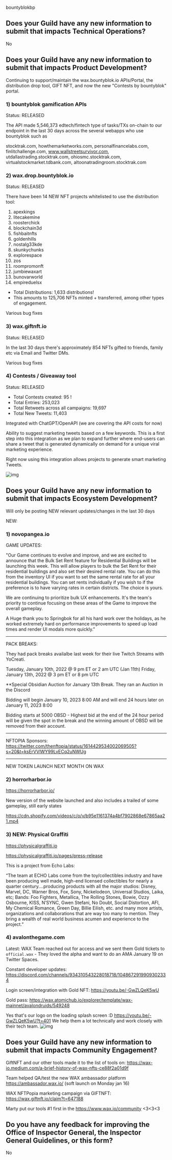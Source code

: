 bountyblokbp

## Does your Guild have any new information to submit that impacts Technical Operations?

No

## Does your Guild have any new information to submit that impacts Product Development?

Continuing to support/maintain the wax.bountyblok.io APIs/Portal, the distribution drop tool, GIFT NFT, and now the new "Contests by bountyblok" portal.



### 1) bountyblok gamification APIs

Status: RELEASED

The API made 5,546,373 edtech/fintech type of tasks/TXs on-chain to our endpoint in the last 30 days across the several webapps who use bountyblok such as 

stocktrak.com, howthemarketworks.com, personalfinancelabs.com, finlitchallenge.com, www.wallstreetsurvivor.com, utdallastrading.stocktrak.com, ohiosmc.stocktrak.com, virtualstockmarket.tdbank.com, altoonatradingroom.stocktrak.com

### 2) wax.drop.bountyblok.io

Status: RELEASED

There have been 14 NEW NFT projects whitelisted to use the distribution tool:

1. apexkings
2. litecakemine
3. roosterchick
4. blockchain3d
5. fishbaitnfts
6. goldenhills
7. nostalg33kde
8. skunkychunks
9. explorespace
10. zos
11. roompromonft
12. jumbiewaxart
13. bunovarworld
14. empireduelsx

- Total Distributions: 1,633 distributions! 
- This amounts to 125,706 NFTs minted + transferred, among other types of engagement.

Various bug fixes

### 3) wax.giftnft.io

Status: RELEASED

In the last 30 days there's approximately 854 NFTs gifted to friends, family etc via Email and Twitter DMs.

Various bug fixes

### 4) Contests / Giveaway tool

Status: RELEASED

- Total Contests created: 95 ! 
- Total Entries: 253,023 
- Total Retweets across all campaigns: 19,697
- Total New Tweets: 11,403

Integrated with ChatGPT/OpenAPI (we are covering the API costs for now)

Ability to suggest marketing tweets based on a few keywords. This is a first step into this integration as we plan to expand further where end-users can share a tweet that is generated dynamically on demand for a unique viral marketing experience.

Right now using this integration allows projects to generate smart marketing Tweets.

![img](https://i.ibb.co/71t9vrB/chatgpt.png)


## Does your Guild have any new information to submit that impacts Ecosystem Development?

Will only be posting NEW relevant updates/changes in the last 30 days

NEW: 

### 1) novopangea.io

GAME UPDATES:

"Our Game continues to evolve and improve, and we are excited to announce that the Bulk Set Rent feature for Residential Buildings will be launching this week. This will allow players to bulk the Set Rent for their residential buildings and also set their desired rental rate. You can do this from the inventory UI if you want to set the same rental rate for all your residential buildings. You can set rents individually if you wish to if the preference is to have varying rates in certain districts. The choice is yours.

We are continuing to prioritize bulk UX enhancements. It's the team's priority to continue focusing on these areas of the Game to improve the overall gameplay.

A Huge thank you to Springbok for all his hard work over the holidays, as he worked extremely hard on performance improvements to speed up load times and render UI modals more quickly."

----

PACK BREAKS:
 
They had pack breaks availalbe last week for their live Twitch Streams with YoCreati.

Tuesday, January 10th, 2022 @ 9 pm ET or 2 am UTC (Jan 11th)
Friday, January 13th, 2022 @ 3 pm ET or 8 pm UTC

**Special Obsidian Auction for January 13th Break.
They ran an Auction in the Discord

Bidding will begin January 10, 2023 8:00 AM and will end 24 hours later on January 11, 2023 8:00

Bidding starts at 5000 OBSD - Highest bid at the end of the 24 hour period will be given the spot in the break and the winning amount of OBSD will be removed from their account.

----

NFTOPIA Sponsors: https://twitter.com/thenftopia/status/1614429534002069505?s=20&t=ksErVVlWY99LvECq2uNWUg

----

NEW TOKEN LAUNCH NEXT MONTH ON WAX


### 2) horrorharbor.io

https://horrorharbor.io/

New version of the website launched and also includes a trailed of some gameplay, still early states

https://cdn.shopify.com/videos/c/o/v/b95e1161374a4bf7902868e67865aa21.mp4


### 3) NEW: Physical Graffiti

https://physicalgraffiti.io

https://physicalgraffiti.io/pages/press-release

This is a project from Echo Labs: 

“The team at ECHO Labs come from the toy/collectibles industry and have been producing well made, high-end licensed collectibles for nearly a quarter century….producing products with all the major studios: Disney, Marvel, DC, Warner Bros, Fox, Sony, Nickelodeon, Universal Studios, Laika, etc; Bands: Foo Fighters, Metallica, The Rolling Stones, Bowie, Ozzy Osbourne, KISS, N’SYNC, Gwen Stefani, No Doubt, Social Distortion, AFI, My Chemical Romance, Green Day, Billie Eilish, etc. and many more artists, organizations and collaborations that are way too many to mention. They bring a wealth of real world business acumen and experience to the project.”


### 4) avalonthegame.com

Latest: WAX Team reached out for access and we sent them Gold tickets to `official.wax` - They loved the alpha and want to do an AMA January 19 on Twitter Spaces.

Constant developer updates: https://discord.com/channels/934310543228018718/1048672919909302334

Login screen/integration with Gold NFT: https://youtu.be/-GwZLQeK5wU

Gold pass: https://wax.atomichub.io/explorer/template/wax-mainnet/avalondruids/549248

Yes that's our logo on the loading splash screen :D  https://youtu.be/-GwZLQeK5wU?t=401
We help them a lot technically and work closely with their tech team.
![img](https://gcdnb.pbrd.co/images/fD9L3aVLeBD0.png?o=1)


## Does your Guild have any new information to submit that impacts Community Engagement?

GiftNFT and our other tools made it to the list of tools on: https://wax-io.medium.com/a-brief-history-of-wax-nfts-ce88f2a01d9f 

Team helped QA/test the new WAX ambassador platform https://ambassador.wax.io/ (soft launch on Monday jan 16)

WAX NFTPopia marketing campaign via GIFTNFT: https://wax.giftnft.io/claim?t=647188

Marty put our tools #1 first in the https://www.wax.io/community <3<3<3


## Do you have any feedback for improving the Office of Inspector General, the Inspector General Guidelines, or this form?

No
